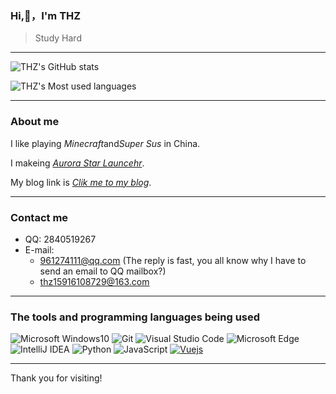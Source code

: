 ### Hi,👋，I'm THZ
> Study Hard
----
![THZ's GitHub stats](https://github-readme-stats.vercel.app/api?username=FanrklinCN&show_icons=true&theme=tokyonight)

![THZ's Most used languages](https://github-readme-stats.vercel.app/api/top-langs/?username=FanrklinCN&layout=compact&hide_border=true&langs_count=10&theme=tokyonight)

----
### About me
I like playing *Minecraft*and*Super Sus* in China.

I makeing *[Aurora Star Launcehr](https://asl.thzstudent.top)*.

My blog link is *[Clik me to my blog](https://thzstudent.top)*.

---
### Contact me
- QQ: 2840519267
- E-mail: 
  - 961274111@qq.com (The reply is fast, you all know why I have to send an email to QQ mailbox?)
  - thz15916108729@163.com
----
### The tools and programming languages being used
![Microsoft Windows10](https://img.shields.io/badge/Windows-10-2376bc?style=flat-square&logo=windows&logoColor=ffffff)
![Git](https://img.shields.io/badge/Git-F05032?style=flat-square&logo=Git&logoColor=white)
![Visual Studio Code](https://img.shields.io/badge/Visual_Studio_Code-007ACC?style=flat-square&logo=Visual-Studio-Code&logoColor=white)
![Microsoft Edge](https://img.shields.io/badge/Microsoft_Edge-0078D7?style=flat-square&logo=Microsoft-Edge&logoColor=white)
![IntelliJ IDEA](https://img.shields.io/badge/-IntelliJ%20IDEA-000000.svg?logo=intellijidea&style=flat-square)
![Python](https://img.shields.io/badge/Python-3776AB?style=flat-square&logo=Python&logoColor=white)
![JavaScript](https://img.shields.io/badge/JavaScript-F7DF1E?style=flat-square&logo=JavaScript&logoColor=white)
[![Vuejs](https://img.shields.io/badge/-Vue.js-4fc08d?style=flat-square&logo=vue.js&logoColor=ffffff)](https://vuejs.org/)

----

Thank you for visiting!
